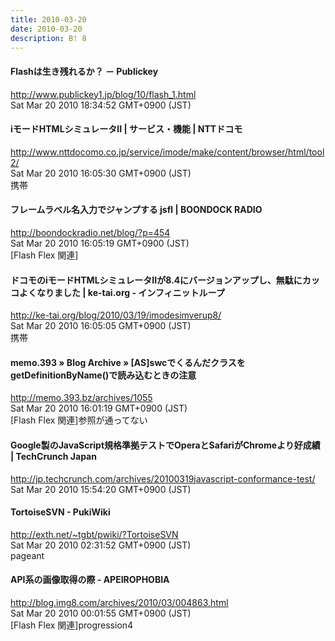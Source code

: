 ```yaml
---
title: 2010-03-20
date: 2010-03-20
description: B! 8
---
```


#### Flashは生き残れるか？ － Publickey
http://www.publickey1.jp/blog/10/flash_1.html<br>
Sat Mar 20 2010 18:34:52 GMT+0900 (JST)<br>


#### iモードHTMLシミュレータII | サービス・機能 | NTTドコモ
http://www.nttdocomo.co.jp/service/imode/make/content/browser/html/tool2/<br>
Sat Mar 20 2010 16:05:30 GMT+0900 (JST)<br>
携帯


####  フレームラベル名入力でジャンプする jsfl | BOONDOCK RADIO
http://boondockradio.net/blog/?p=454<br>
Sat Mar 20 2010 16:05:19 GMT+0900 (JST)<br>
[Flash Flex 関連]


#### ドコモのiモードHTMLシミュレータIIが8.4にバージョンアップし、無駄にカッコよくなりました | ke-tai.org - インフィニットループ
http://ke-tai.org/blog/2010/03/19/imodesimverup8/<br>
Sat Mar 20 2010 16:05:05 GMT+0900 (JST)<br>
携帯


#### memo.393  » Blog Archive   » [AS]swcでくるんだクラスをgetDefinitionByName()で読み込むときの注意
http://memo.393.bz/archives/1055<br>
Sat Mar 20 2010 16:01:19 GMT+0900 (JST)<br>
[Flash Flex 関連]参照が通ってない


#### Google製のJavaScript規格準拠テストでOperaとSafariがChromeより好成績  |  TechCrunch Japan
http://jp.techcrunch.com/archives/20100319javascript-conformance-test/<br>
Sat Mar 20 2010 15:54:20 GMT+0900 (JST)<br>


#### TortoiseSVN - PukiWiki
http://exth.net/~tgbt/pwiki/?TortoiseSVN<br>
Sat Mar 20 2010 02:31:52 GMT+0900 (JST)<br>
pageant


#### API系の画像取得の際 - APEIROPHOBIA
http://blog.img8.com/archives/2010/03/004863.html<br>
Sat Mar 20 2010 00:01:55 GMT+0900 (JST)<br>
[Flash Flex 関連]progression4


